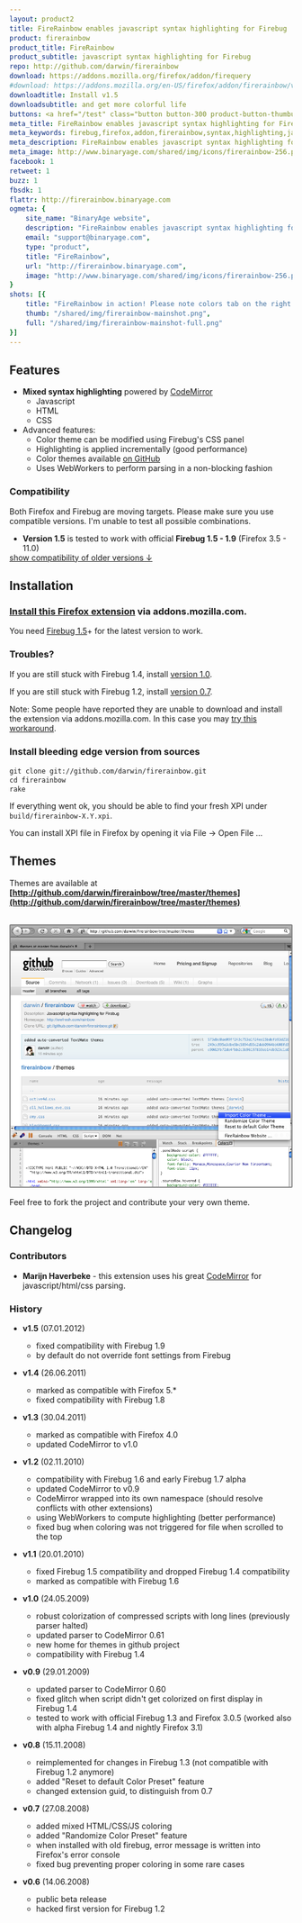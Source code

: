 ```yaml
---
layout: product2
title: FireRainbow enables javascript syntax highlighting for Firebug
product: firerainbow
product_title: FireRainbow
product_subtitle: javascript syntax highlighting for Firebug
repo: http://github.com/darwin/firerainbow
download: https://addons.mozilla.org/firefox/addon/firequery
#download: https://addons.mozilla.org/en-US/firefox/addon/firerainbow/versions
downloadtitle: Install v1.5
downloadsubtitle: and get more colorful life
buttons: <a href="/test" class="button button-300 product-button-thumbup"><div><div><div class="trial-note">after restart</div>Visit Test Page<div class="product-specs">to check that your  installation works well</div></div></div></a>
meta_title: FireRainbow enables javascript syntax highlighting for Firebug
meta_keywords: firebug,firefox,addon,firerainbow,syntax,highlighting,javascript,binaryage,productivity,software,web,development
meta_description: FireRainbow enables javascript syntax highlighting for Firebug
meta_image: http://www.binaryage.com/shared/img/icons/firerainbow-256.png
facebook: 1
retweet: 1
buzz: 1
fbsdk: 1
flattr: http://firerainbow.binaryage.com
ogmeta: {
    site_name: "BinaryAge website",
    description: "FireRainbow enables javascript syntax highlighting for Firebug",
    email: "support@binaryage.com",
    type: "product",
    title: "FireRainbow",
    url: "http://firerainbow.binaryage.com",
    image: "http://www.binaryage.com/shared/img/icons/firerainbow-256.png"
}
shots: [{
    title: "FireRainbow in action! Please note colors tab on the right side. You may tweak colors via CSS!",
    thumb: "/shared/img/firerainbow-mainshot.png",
    full: "/shared/img/firerainbow-mainshot-full.png"
}]
---
```


## Features

* **Mixed syntax highlighting** powered by [CodeMirror][codemirror]
  * Javascript
  * HTML
  * CSS
* Advanced features:
  * Color theme can be modified using Firebug's CSS panel
  * Highlighting is applied incrementally (good performance)
  * Color themes available [on GitHub](http://github.com/darwin/firerainbow/tree/master/themes)
  * Uses WebWorkers to perform parsing in a non-blocking fashion

### Compatibility

Both Firefox and Firebug are moving targets. Please make sure you use compatible versions. I'm unable to test all possible combinations.

<ul style="margin-bottom: 0px !important">
<li><b>Version 1.5</b> is tested to work with official <b>Firebug 1.5 - 1.9</b> (Firefox 3.5 - 11.0)
</ul>
<a style="margin-top: 0px !important" href="javascript:$('.older-compatibility').toggle(); $(this).hide()">show compatibility of older versions &darr;</a>
<ul class="older-compatibility" style="display:none">
<li><b>Version 1.4</b> is tested to work with official <b>Firebug 1.5</b>, <b>Firebug 1.6</b> and <b>Firebug 1.7</b>, also should be compatible with beta Firebug 1.8 (Firefox 3.5 - 5.0)</li>
<li><b>Version 1.3</b> is tested to work with official <b>Firebug 1.5</b>, <b>Firebug 1.6</b> and <b>Firebug 1.7</b> (Firefox 3.5 - 4.0)</li>
<li><b>Version 1.2</b> is tested to work with official <b>Firebug 1.5</b> and <b>Firebug 1.6</b> (Firefox 3.5 - 4.0)</li>
<li><b>Version 1.1</b> is tested to work with official <b>Firebug 1.5</b> (Firefox 3.5 and 3.6) <- it is not compatible with <b>Firebug 1.4</b> anymore!</li>
<li><b>Version 1.0</b> is tested to work with official <b>Firebug 1.4</b> (Firefox 3.0 and 3.5)</li>
<li><b>Version 0.9</b> is tested to work with official <b>Firebug 1.3</b></li>
<li><b>Version 0.8</b> is tested to work with alpha <b>Firebug 1.3</b></li>
<li><b>Version 0.7</b> is tested to work with official <b>Firebug 1.2</b></li>
</ul>

## Installation

### **[Install this Firefox extension][rainbow]** via addons.mozilla.com.

You need [Firebug 1.5][firebug]+ for the latest version to work. 

### Troubles?

If you are still stuck with Firebug 1.4, install [version 1.0][v10].

If you are still stuck with Firebug 1.2, install [version 0.7][v07].

Note: Some people have reported they are unable to download and install the extension via addons.mozilla.com. In this case you may [try this workaround][workaround].

### Install bleeding edge version from sources

    git clone git://github.com/darwin/firerainbow.git
    cd firerainbow
    rake
    
If everything went ok, you should be able to find your fresh XPI under `build/firerainbow-X.Y.xpi`. 

You can install XPI file in Firefox by opening it via File -> Open File ...

## Themes

Themes are available at **[http://github.com/darwin/firerainbow/tree/master/themes](http://github.com/darwin/firerainbow/tree/master/themes)**

<br>
<a href="http://github.com/darwin/firerainbow/tree/master/themes"><img style="border: 2px solid #888;-moz-border-radius:2px;-webkit-border-radius:2px;" src="images/themes.png" width="500"></a>

Feel free to fork the project and contribute your very own theme.

## Changelog

### Contributors

* **Marijn Haverbeke** - this extension uses his great [CodeMirror][codemirror] for javascript/html/css parsing.

### History

* **v1.5** (07.01.2012)
  * fixed compatibility with Firebug 1.9
  * by default do not override font settings from Firebug

* **v1.4** (26.06.2011)
  * marked as compatible with Firefox 5.*
  * fixed compatibility with Firebug 1.8
  
* **v1.3** (30.04.2011)
  * marked as compatible with Firefox 4.0
  * updated CodeMirror to v1.0

* **v1.2** (02.11.2010)
  * compatibility with Firebug 1.6 and early Firebug 1.7 alpha
  * updated CodeMirror to v0.9
  * CodeMirror wrapped into its own namespace (should resolve conflicts with other extensions)
  * using WebWorkers to compute highlighting (better performance)
  * fixed bug when coloring was not triggered for file when scrolled to the top

* **v1.1** (20.01.2010)
  * fixed Firebug 1.5 compatibility and dropped Firebug 1.4 compatibility
  * marked as compatible with Firebug 1.6

* **v1.0** (24.05.2009)
  * robust colorization of compressed scripts with long lines (previously parser halted) 
  * updated parser to CodeMirror 0.61
  * new home for themes in github project
  * compatibility with Firebug 1.4

* **v0.9** (29.01.2009)
  * updated parser to CodeMirror 0.60
  * fixed glitch when script didn't get colorized on first display in Firebug 1.4
  * tested to work with official Firebug 1.3 and Firefox 3.0.5 (worked also with alpha Firebug 1.4 and nightly Firefox 3.1)

* **v0.8** (15.11.2008)
  * reimplemented for changes in Firebug 1.3 (not compatible with Firebug 1.2 anymore)
  * added "Reset to default Color Preset" feature
  * changed extension guid, to distinguish from 0.7

* **v0.7** (27.08.2008)
  * added mixed HTML/CSS/JS coloring
  * added "Randomize Color Preset" feature
  * when installed with old firebug, error message is written into Firefox's error console
  * fixed bug preventing proper coloring in some rare cases

* **v0.6** (14.06.2008)
  * public beta release
  * hacked first version for Firebug 1.2


[firebug]: https://addons.mozilla.org/en-US/firefox/addon/1843
[rainbow]: https://addons.mozilla.org/en-US/firefox/addon/9603
[codemirror]: http://marijn.haverbeke.nl/codemirror/
[homepage]: http://xrefresh.com/rainbow
[contact]: mailto:antonin@hildebrand.cz
[workaround]: http://getsatisfaction.com/xrefresh/topics/unable_to_download_rainbow_for_firebug
[satisfaction]: http://getsatisfaction.com
[v07]: https://addons.mozilla.org/en-US/developers/details/7575
[v10]: https://addons.mozilla.org/en-US/firefox/addons/versions/9603#version-1.0
[darwin]: http://github.com/darwin